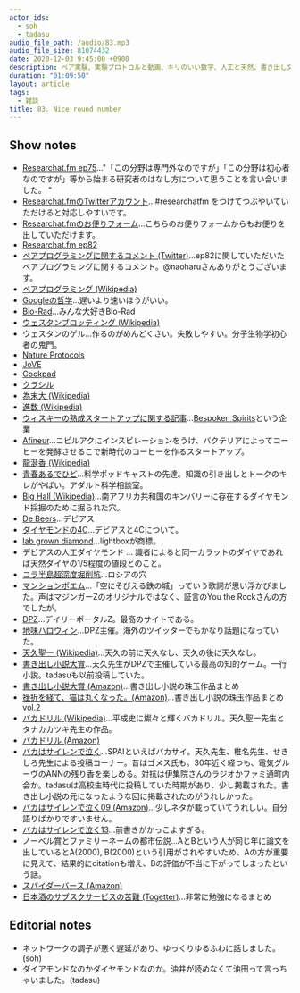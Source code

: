 ```yaml
---
actor_ids:
  - soh
  - tadasu
audio_file_path: /audio/83.mp3
audio_file_size: 81074432
date: 2020-12-03 9:45:00 +0900
description: ペア実験、実験プロトコルと動画、キリのいい数字、人工と天然、書き出し文、オススメされた漫画を読んでいない問題について話しました。
duration: "01:09:50"
layout: article
tags:
  - 雑談
title: 83. Nice round number
---
```


## Show notes
- [Researchat.fm ep75](https://researchat.fm/episode/75)..."「この分野は専門外なのですが」「この分野は初心者なのですが」等から始まる研究者のはなし方について思うことを言い合いました。 "
- [Researchat.fmのTwitterアカウント](https://twitter.com/researchat_fm)...#researchatfm をつけてつぶやいていただけると対応しやすいです。
- [Researchat.fmのお便りフォーム](https://researchat.fm/form.html)...こちらのお便りフォームからもお便りを出していただけます。
- [Researchat.fm ep82](https://researchat.fm/episode/82)
- [ペアプログラミングに関するコメント (Twitter)](https://twitter.com/naoharu/status/1331437494462648321)...ep82に関していただいたペアプログラミングに関するコメント。@naoharuさんありがとうございます。
- [ペアプログラミング (Wikipedia)](https://ja.wikipedia.org/wiki/%E3%83%9A%E3%82%A2%E3%83%97%E3%83%AD%E3%82%B0%E3%83%A9%E3%83%9F%E3%83%B3%E3%82%B0)
- [Googleの哲学](https://www.google.com/about/philosophy.html?hl=JA)...遅いより速いほうがいい。
- [Bio-Rad](https://www.bio-rad.com/)...みんな大好きBio-Rad
- [ウェスタンブロッティング (Wikipedia)](https://ja.wikipedia.org/wiki/%E3%82%A6%E3%82%A7%E3%82%B9%E3%82%BF%E3%83%B3%E3%83%96%E3%83%AD%E3%83%83%E3%83%86%E3%82%A3%E3%83%B3%E3%82%B0)
- ウェスタンのゲル...作るのがめんどくさい。失敗しやすい。分子生物学初心者の鬼門。
- [Nature Protocols](https://www.nature.com/nprot/)
- [JoVE](https://www.jove.com/)
- [Cookpad](https://cookpad.com/)
- [クラシル](https://www.kurashiru.com/)
- [為末大 (Wikipedia)](https://ja.wikipedia.org/wiki/%E7%82%BA%E6%9C%AB%E5%A4%A7)
- [進数 (Wikipedia)](https://ja.wikipedia.org/wiki/%E9%80%B2%E6%95%B0)
- [ウィスキーの熟成スタートアップに関する記事](https://www.afpbb.com/articles/-/3309033)...[Bespoken Spirits](https://www.bespokenspirits.com/)という企業
- [Afineur](https://www.afineur.com)...コピルアクにインスピレーションをうけ、バクテリアによってコーヒーを発酵させるこで新時代のコーヒーを作るスタートアップ。
- [龍涎香 (Wikipedia)](https://ja.wikipedia.org/wiki/%E9%BE%8D%E6%B6%8E%E9%A6%99)
- [青春あるでひど](http://www.dehido.com/)...科学ポッドキャストの先達。知識の引き出しとトークのキレがやばい。アダルト科学相談室。
- [Big Hall (Wikipedia)](https://en.wikipedia.org/wiki/Big_Hole)...南アフリカ共和国のキンバリーに存在するダイヤモンド採掘のために掘られた穴。
- [De Beers](https://www.debeers.com/en-us/home)...デビアス
- [ダイヤモンドの4C](https://www.gia.edu/JP/gia-news-research/diamond-quality-short-history-4cs)...デビアスと4Cについて。
- [lab grown diamond](https://lightboxjewelry.com/collections/)...lightboxが商標。
- デビアスの人工ダイヤモンド ... 識者によると同一カラットのダイヤであれば天然ダイヤの1/5程度の値段とのこと。
- [コラ半島超深度掘削坑](https://ja.wikipedia.org/wiki/%E3%82%B3%E3%83%A9%E5%8D%8A%E5%B3%B6%E8%B6%85%E6%B7%B1%E5%BA%A6%E6%8E%98%E5%89%8A%E5%9D%91)...ロシアの穴
- [マンションポエム](https://dailyportalz.jp/kiji/170728200270)...「空にそびえる鉄の城」っていう歌詞が思い浮かびました。声はマジンガーZのオリジナルではなく、証言のYou the Rockさんの方でしたが。
- [DPZ](https://dailyportalz.jp/)...デイリーポータルZ。最高のサイトである。
- [地味ハロウィン](https://dailyportalz.jp/kiji/jimihalloween2020_pictures)...DPZ主催。海外のツイッターでもかなり話題になっていた。
- [天久聖一 (Wikipedia)](https://ja.wikipedia.org/wiki/%E5%A4%A9%E4%B9%85%E8%81%96%E4%B8%80)...天久の前に天久なし、天久の後に天久なし。
- [書き出し小説大賞](https://dailyportalz.jp/kiji/121103158198)...天久先生がDPZで主催している最高の知的ゲーム。一行小説。tadasuも以前投稿していた。
- [書き出し小説大賞 (Amazon)](https://www.amazon.co.jp/dp/4103369310/?tag=researchatf04-22)...書き出し小説の珠玉作品まとめ
- [挫折を経て、猫は丸くなった。(Amazon)](https://www.amazon.co.jp/dp/4103369329/?tag=researchatf04-22)...書き出し小説の珠玉作品まとめ vol.2
- [バカドリル (Wikipedia)](https://ja.wikipedia.org/wiki/%E3%83%90%E3%82%AB%E3%83%89%E3%83%AA%E3%83%AB)...平成史に燦々と輝くバカドリル。天久聖一先生とタナカカツキ先生の作品。
- [バカドリル (Amazon)](https://www.amazon.co.jp/dp/4594016162/?tag=researchatf04-22)
- [バカはサイレンで泣く](https://nikkan-spa.jp/bakasai)...SPA!といえばバカサイ。天久先生、椎名先生、せきしろ先生による投稿コーナー。昔はゴメス氏も。30年近く経つも、電気グルーヴのANNの残り香を楽しめる。対抗は伊集院さんのラジオかファミ通町内会か。tadasuは高校生時代に投稿していた時期があり、少し掲載された。書き出し小説の元になったような回に掲載されたのがうれしかった。
- [バカはサイレンで泣く09 (Amazon)](https://www.amazon.co.jp/dp/4594059430/?tag=researchatf04-22)...少しネタが載っていてうれしい。自分語りばかりですいません。
- [バカはサイレンで泣く13](http://bakadrill.com/pc/)...前書きがかっこよすぎる。
- ノーベル賞とファミリーネームの都市伝説...AとBという人が同じ年に論文を出しているとA(2000), B(2000)という引用がされやすいため、Aの方が重要に見えて、結果的にcitationも増え、Bの評価が不当に下がってしまったという話。
- [スパイダーバース (Amazon)](https://www.amazon.co.jp/dp/B07RQHH1GN/?tag=researchatf04-22)
- [日本酒のサブスクサービスの苦難 (Togetter)](https://togetter.com/li/1433089)...非常に勉強になるまとめ

## Editorial notes
- ネットワークの調子が悪く遅延があり、ゆっくりゆるふわに話しました。(soh)
- ダイアモンドなのかダイヤモンドなのか。油井が読めなくて油田って言っちゃいました。(tadasu)
